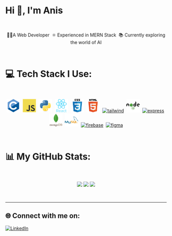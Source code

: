# Hi 👋, I'm Anis

<br>

<p align="center">
👨‍💻A Web Developer &nbsp;⚛️ Experienced in MERN Stack &nbsp;📚 Currently exploring the world of AI
</p>

<br>

# 💻 Tech Stack I Use:

<br>

<p align="center">
  <a href="#"><img src="https://raw.githubusercontent.com/devicons/devicon/master/icons/c/c-original.svg" alt="c" width="42" height="42"/></a>&nbsp;
  <a href="#"><img src="https://raw.githubusercontent.com/devicons/devicon/master/icons/javascript/javascript-original.svg" alt="javascript" width="42" height="42"/></a>&nbsp;
  <a href="#"><img src="https://raw.githubusercontent.com/devicons/devicon/master/icons/python/python-original.svg" alt="python" width="42" height="42"/></a>&nbsp;
  <a href="#"><img src="https://raw.githubusercontent.com/devicons/devicon/master/icons/react/react-original-wordmark.svg" alt="react" width="42" height="42"/></a>&nbsp;
  <a href="#"><img src="https://raw.githubusercontent.com/devicons/devicon/master/icons/css3/css3-original-wordmark.svg" alt="css3" width="42" height="42"/></a>&nbsp;
  <a href="#"><img src="https://raw.githubusercontent.com/devicons/devicon/master/icons/html5/html5-original-wordmark.svg" alt="html5" width="42" height="42"/></a>&nbsp;
  <a href="#"><img src="https://www.vectorlogo.zone/logos/tailwindcss/tailwindcss-icon.svg" alt="tailwind" width="42" height="42"/></a>&nbsp;
  <a href="#"><img src="https://raw.githubusercontent.com/devicons/devicon/master/icons/nodejs/nodejs-original-wordmark.svg" alt="nodejs" width="42" height="42"/></a>&nbsp;
  <a href="#"><img src="https://img.icons8.com/?size=100&id=kg46nzoJrmTR&format=png&color=000000" alt="express" width="42" height="42"/></a>&nbsp;
  <a href="#"><img src="https://raw.githubusercontent.com/devicons/devicon/master/icons/mongodb/mongodb-original-wordmark.svg" alt="mongodb" width="42" height="42"/></a>&nbsp;
  <a href="#"><img src="https://raw.githubusercontent.com/devicons/devicon/master/icons/mysql/mysql-original-wordmark.svg" alt="mysql" width="42" height="42"/></a>&nbsp;
  <a href="#"><img src="https://www.vectorlogo.zone/logos/firebase/firebase-icon.svg" alt="firebase" width="42" height="42"/></a>&nbsp;
  <a href="#"><img src="https://www.vectorlogo.zone/logos/figma/figma-icon.svg" alt="figma" width="42" height="42"/></a>
</p>

<br>

# 📊 My GitHub Stats:

<br>

<p align="center">
  <img height="50%" width="auto" src ="https://github-readme-stats.vercel.app/api?username=AnisOnGit&show_icons=true&count_private=true&theme=darcula&hide_border=true&hide=issues,contribs&bg_color=00000000">
  <img height="50%" width="auto" src ="https://github-readme-stats.vercel.app/api/top-langs/?username=AnisOnGit&layout=compact&hide_border=true&theme=darcula&bg_color=00000000&langs_count=6&hide=jupyter%20notebook,tex,css,php&exclude_repo=Pacman-AI">
  <img src ="https://github-readme-streak-stats.herokuapp.com?user=AnisOnGit&theme=darcula&hide_border=true&background=FFFFFF00">
  <br>
</p>

<br>

<!--
<p align="center">
<img src="https://github-readme-stats.vercel.app/api?username=AnisOnGit&theme=tokyonight&hide_border=false&include_all_commits=false&count_private=false" width="100%"/>
<br/>
<img src="https://github-readme-stats.vercel.app/api/top-langs/?username=AnisOnGit&theme=tokyonight&hide_border=false&include_all_commits=false&count_private=false&layout=compact" width="41%"/>&nbsp;&nbsp;&nbsp;&nbsp;&nbsp;&nbsp;&nbsp;&nbsp;&nbsp;&nbsp;&nbsp;&nbsp;&nbsp;&nbsp;&nbsp;<img src="https://nirzak-streak-stats.vercel.app/?user=AnisOnGit&theme=tokyonight&hide_border=false" width="49%"/>
</p>
-->

---
## 🌐 Connect with me on:
[![LinkedIn](https://img.shields.io/badge/LinkedIn-%230077B5.svg?logo=linkedin&logoColor=white)](https://linkedin.com/in/www.linkedin.com/in/anisur-rahman-2ab806213) 
